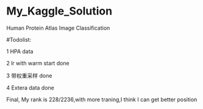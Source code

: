 # My_Kaggle_Solution

Human Protein Atlas Image Classification

#Todolist:

1 HPA data

2 lr with warm start   done

3 带权重采样   done

4 Extera data  done

Final, My rank is  228/2236,with more traning,I think I can get better position

